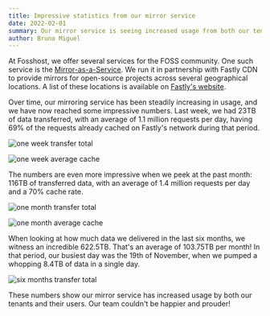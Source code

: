 ```yaml
---
title: Impressive statistics from our mirror service
date: 2022-02-01
summary: Our mirror service is seeing increased usage from both our tenants and their users, pumping an incredible amount of data each week
author: Bruno Miguel
---
```


At Fosshost, we offer several services for the FOSS community. One such service is the [Mirror-as-a-Service](https://docs.fosshost.org/products-and-services/mirrors-as-a-service/). We run it in partnership with Fastly CDN to provide mirrors for open-source projects across several geographical locations. A list of these locations is available on [Fastly's website](https://www.fastly.com/network-map/).

Over time, our mirroring service has been steadily increasing in usage, and we have now reached some impressive numbers. Last week, we had 23TB of data transferred, with an average of 1.1 million requests per day, having 69% of the requests already cached on Fastly's network during that period.

![one week transfer total](/article-content/mirror-stats/transfer-total-1w.png)

![one week average cache](/article-content/mirror-stats/cache-1w.png)

The numbers are even more impressive when we peek at the past month: 116TB of transferred data, with an average of 1.4 million requests per day and a 70% cache rate.

![one month transfer total](/article-content/mirror-stats/transfer-total-1m.png)

![one month average cache](/article-content/mirror-stats/cache-1m.png)

When looking at how much data we delivered in the last six months, we witness an incredible 622.5TB. That's an average of 103.75TB per month! In that period, our busiest day was the 19th of November, when we pumped a whopping 8.4TB of data in a single day.

![six months transfer total](/article-content/mirror-stats/transfer-tota-6m.png)

These numbers show our mirror service has increased usage by both our tenants and their users. Our team couldn't be happier and prouder!
